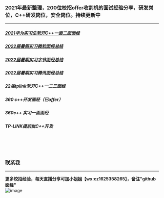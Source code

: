 
### 2021年最新整理，200位校招offer收割机的面试经验分享，研发岗位，C++研发岗位，安全岗位。持续更新中
----

##### [2021华为实习生软开C++一面二面面经](https://github.com/0voice/interview_experience/blob/main/2021%E5%8D%8E%E4%B8%BA%E5%AE%9E%E4%B9%A0%E7%94%9F%E8%BD%AF%E5%BC%80C%2B%2B%E4%B8%80%E9%9D%A2%E4%BA%8C%E9%9D%A2%E9%9D%A2%E7%BB%8F/2021%E5%8D%8E%E4%B8%BA%E5%AE%9E%E4%B9%A0%E7%94%9F%E8%BD%AF%E5%BC%80C%2B%2B%E4%B8%80%E9%9D%A2%E4%BA%8C%E9%9D%A2%E9%9D%A2%E7%BB%8F)

##### [2022届暑假实习微软面经总结](https://github.com/0voice/interview_experience/blob/main/2022%E5%B1%8A%E6%9A%91%E5%81%87%E5%AE%9E%E4%B9%A0%E5%BE%AE%E8%BD%AF%E9%9D%A2%E7%BB%8F%E6%80%BB%E7%BB%93/2022%E5%B1%8A%E6%9A%91%E5%81%87%E5%AE%9E%E4%B9%A0%E5%BE%AE%E8%BD%AF%E9%9D%A2%E7%BB%8F%E6%80%BB%E7%BB%93)

##### [2022届暑期实习字节面经总结](https://github.com/0voice/interview_experience/blob/main/2022%E5%B1%8A%E6%9A%91%E6%9C%9F%E5%AE%9E%E4%B9%A0%E5%AD%97%E8%8A%82%E9%9D%A2%E7%BB%8F%E6%80%BB%E7%BB%93/2022%E5%B1%8A%E6%9A%91%E6%9C%9F%E5%AE%9E%E4%B9%A0%E5%AD%97%E8%8A%82%E9%9D%A2%E7%BB%8F%E6%80%BB%E7%BB%93)

##### 2022届暑期实习腾讯面经总结

##### 22届tplink软开C++一二三面经

##### 360 c++开发面经（已offer）

##### 360c++ 实习一面面经

##### TP-LINK提前批C++开发


<br/>
<br/>
<br/>

### 联系我
----
**更多校招经验，每天直播分享可加小姐姐【wx:cz1625358265】，备注"github面经"**<br/>
![image](https://www.0voice.com/uiwebsite/img/barcode/cz.jpg)
